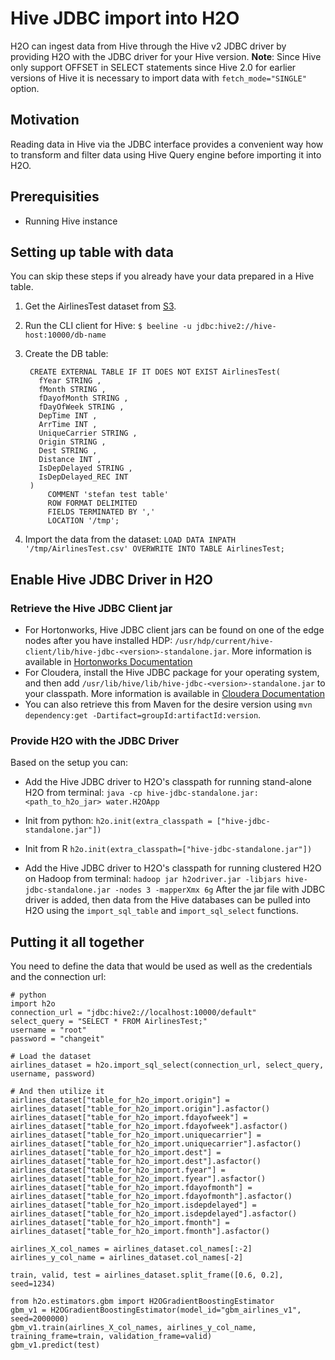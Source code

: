 # Hive JDBC import into H2O

H2O can ingest data from Hive through the Hive v2 JDBC driver by providing H2O with the JDBC driver for your Hive version.
**Note**: Since Hive only support OFFSET in SELECT statements since Hive 2.0 for earlier versions of Hive it is necessary to
import data with `fetch_mode="SINGLE"` option.

## Motivation
Reading data in Hive via the JDBC interface provides a convenient way how to transform and filter data using Hive Query engine before importing
it into H2O.

## Prerequisities
* Running Hive instance

## Setting up table with data
You can skip these steps if you already have your data prepared in a Hive table. 

1. Get the AirlinesTest dataset from [S3](https://s3.amazonaws.com/h2o-public-test-data/smalldata/airlines/AirlinesTest.csv.zip).

2. Run the CLI client for Hive:
`$ beeline -u jdbc:hive2://hive-host:10000/db-name`

3. Create the DB table:

		CREATE EXTERNAL TABLE IF IT DOES NOT EXIST AirlinesTest(
		  fYear STRING ,
		  fMonth STRING ,
		  fDayofMonth STRING ,
		  fDayOfWeek STRING ,
		  DepTime INT ,
		  ArrTime INT ,
		  UniqueCarrier STRING ,
		  Origin STRING ,
		  Dest STRING ,
		  Distance INT ,
		  IsDepDelayed STRING ,
		  IsDepDelayed_REC INT
		)
		    COMMENT 'stefan test table'
		    ROW FORMAT DELIMITED
		    FIELDS TERMINATED BY ','
		    LOCATION '/tmp';


4. Import the data from the dataset:
`LOAD DATA INPATH '/tmp/AirlinesTest.csv' OVERWRITE INTO TABLE AirlinesTest;`

## Enable Hive JDBC Driver in H2O

### Retrieve the Hive JDBC Client jar

* For Hortonworks, Hive JDBC client jars can be found on one of the edge nodes after you have installed HDP: ``/usr/hdp/current/hive-client/lib/hive-jdbc-<version>-standalone.jar``. More information is available in [Hortonworks Documentation](https://docs.hortonworks.com/HDPDocuments/HDP2/HDP-2.6.4/bk_data-access/content/hive-jdbc-odbc-drivers.html)
* For Cloudera, install the Hive JDBC package for your operating system, and then add ``/usr/lib/hive/lib/hive-jdbc-<version>-standalone.jar`` to your classpath. More information is available in [Cloudera Documentation](https://www.cloudera.com/documentation/enterprise/5-3-x/topics/cdh_ig_hive_jdbc_install.html)
* You can also retrieve this from Maven for the desire version using ``mvn dependency:get -Dartifact=groupId:artifactId:version``.

### Provide H2O with the JDBC Driver

Based on the setup you can:

* Add the Hive JDBC driver to H2O's classpath for running stand-alone H2O from terminal: 
   `java -cp hive-jdbc-standalone.jar:<path_to_h2o_jar> water.H2OApp`  

* Init from python:
   `h2o.init(extra_classpath = ["hive-jdbc-standalone.jar"])`

* Init from R
   `h2o.init(extra_classpath=["hive-jdbc-standalone.jar"])`

* Add the Hive JDBC driver to H2O's classpath for running clustered H2O on Hadoop from terminal: 
   `hadoop jar h2odriver.jar -libjars hive-jdbc-standalone.jar -nodes 3 -mapperXmx 6g`
After the jar file with JDBC driver is added, then data from the Hive databases can be pulled into H2O using the ``import_sql_table`` and ``import_sql_select`` functions. 

## Putting it all together
You need to define the data that would be used as well as the credentials and the connection url:

```
# python
import h2o
connection_url = "jdbc:hive2://localhost:10000/default"
select_query = "SELECT * FROM AirlinesTest;"
username = "root"
password = "changeit"

# Load the dataset
airlines_dataset = h2o.import_sql_select(connection_url, select_query, username, password)

# And then utilize it
airlines_dataset["table_for_h2o_import.origin"] = airlines_dataset["table_for_h2o_import.origin"].asfactor()
airlines_dataset["table_for_h2o_import.fdayofweek"] = airlines_dataset["table_for_h2o_import.fdayofweek"].asfactor()
airlines_dataset["table_for_h2o_import.uniquecarrier"] = airlines_dataset["table_for_h2o_import.uniquecarrier"].asfactor()
airlines_dataset["table_for_h2o_import.dest"] = airlines_dataset["table_for_h2o_import.dest"].asfactor()
airlines_dataset["table_for_h2o_import.fyear"] = airlines_dataset["table_for_h2o_import.fyear"].asfactor()
airlines_dataset["table_for_h2o_import.fdayofmonth"] = airlines_dataset["table_for_h2o_import.fdayofmonth"].asfactor()
airlines_dataset["table_for_h2o_import.isdepdelayed"] = airlines_dataset["table_for_h2o_import.isdepdelayed"].asfactor()
airlines_dataset["table_for_h2o_import.fmonth"] = airlines_dataset["table_for_h2o_import.fmonth"].asfactor()

airlines_X_col_names = airlines_dataset.col_names[:-2]
airlines_y_col_name = airlines_dataset.col_names[-2]

train, valid, test = airlines_dataset.split_frame([0.6, 0.2], seed=1234)

from h2o.estimators.gbm import H2OGradientBoostingEstimator
gbm_v1 = H2OGradientBoostingEstimator(model_id="gbm_airlines_v1", seed=2000000)
gbm_v1.train(airlines_X_col_names, airlines_y_col_name, training_frame=train, validation_frame=valid)
gbm_v1.predict(test)
```
